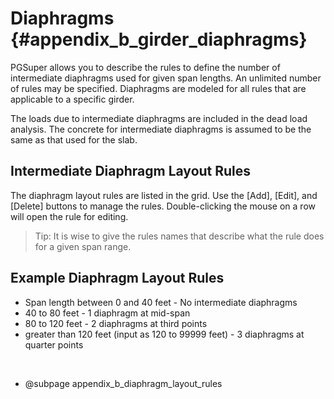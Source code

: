 Diaphragms {#appendix_b_girder_diaphragms}
==============================================
PGSuper allows you to describe the rules to define the number of intermediate diaphragms used for given span lengths. An unlimited number of rules may be specified. Diaphragms are modeled for all rules that are applicable to a specific girder.

The loads due to intermediate diaphragms are included in the dead load analysis. The concrete for intermediate diaphragms is assumed to be the same as that used for the slab.

Intermediate Diaphragm Layout Rules
-----------------------------------
The diaphragm layout rules are listed in the grid. Use the [Add], [Edit], and [Delete] buttons to manage the rules. Double-clicking the mouse on a row will open the rule for editing. 

> Tip: It is wise to give the rules names that describe what the rule does for a given span range.


Example Diaphragm Layout Rules
------------------------------
* Span length between 0 and 40 feet - No intermediate diaphragms
* 40 to 80 feet - 1 diaphragm at mid-span
* 80 to 120 feet - 2 diaphragms at third points
* greater than 120 feet (input as 120 to 99999 feet) - 3 diaphragms at quarter points

<br>

* @subpage appendix_b_diaphragm_layout_rules
